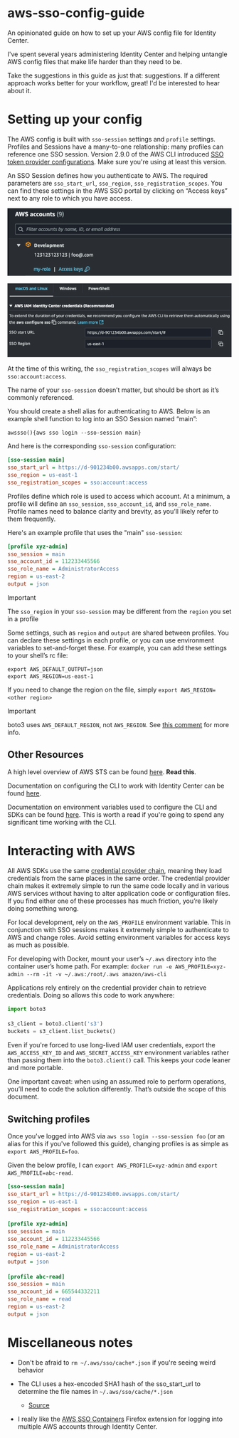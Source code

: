 # aws-sso-config-guide
An opinionated guide on how to set up your AWS config file for Identity Center.

I've spent several years administering Identity Center and helping untangle AWS config files that make life harder than they need to be.

Take the suggestions in this guide as just that: suggestions. If a different approach works better for your workflow, great! I'd be interested to hear about it. 

# Setting up your config

The AWS config is built with `sso-session` settings and `profile` settings. Profiles and Sessions have a many-to-one relationship: many profiles can reference one SSO session. Version 2.9.0 of the AWS CLI introduced [SSO token provider configurations](https://docs.aws.amazon.com/sdkref/latest/guide/feature-sso-credentials.html#sso-token-config). Make sure you're using at least this version. 

An SSO Session defines how you authenticate to AWS. The required parameters are `sso_start_url`, `sso_region`, `sso_registration_scopes`. You can find these settings in the AWS SSO portal by clicking on “Access keys” next to any role to which you have access.

![step0.png](img/config/step0.png)

![step1.png](img/config/step1.png)

At the time of this writing, the `sso_registration_scopes` will always be `sso:account:access`. 

The name of your `sso-session` doesn’t matter, but should be short as it’s commonly referenced.

You should create a shell alias for authenticating to AWS. Below is an example shell function to log into an SSO Session named “main”:

```shell
awssso(){aws sso login --sso-session main}
```

And here is the corresponding `sso-session` configuration:

```ini
[sso-session main]
sso_start_url = https://d-901234b00.awsapps.com/start/
sso_region = us-east-1
sso_registration_scopes = sso:account:access
```

Profiles define which role is used to access which account. At a minimum, a profile will define an `sso_session`, `sso_account_id`, and `sso_role_name`. Profile names need to balance clarity and brevity, as you’ll likely refer to them frequently.

Here's an example profile that uses the "main" `sso-session`:

```ini
[profile xyz-admin]
sso_session = main
sso_account_id = 112233445566
sso_role_name = AdministratorAccess
region = us-east-2
output = json
```

> [!IMPORTANT]
> The `sso_region` in your `sso-session` may be different from the `region` you set in a profile

Some settings, such as `region` and `output` are shared between profiles. You can declare these settings in each profile, or you can use environment variables to set-and-forget these. For example, you can add these settings to your shell’s rc file:

```shell
export AWS_DEFAULT_OUTPUT=json
export AWS_REGION=us-east-1
```

If you need to change the region on the file, simply `export AWS_REGION=<other region>`

>[!IMPORTANT]
> boto3 uses `AWS_DEFAULT_REGION`, not `AWS_REGION`. See [this comment](https://github.com/boto/boto3/issues/3620#issuecomment-1462661383) for more info.

## Other Resources
A high level overview of AWS STS can be found [here](https://docs.aws.amazon.com/IAM/latest/UserGuide/id_credentials_temp.html). **Read this**.

Documentation on configuring the CLI to work with Identity Center can be found [here](https://docs.aws.amazon.com/cli/latest/userguide/cli-configure-sso.html). 

Documentation on environment variables used to configure the CLI and SDKs can be found [here](https://docs.aws.amazon.com/cli/v1/userguide/cli-configure-envvars.html). This is worth a read if you're going to spend any significant time working with the CLI.

# Interacting with AWS

All AWS SDKs use the same [credential provider chain](https://docs.aws.amazon.com/sdkref/latest/guide/standardized-credentials.html), meaning they load credentials from the same places in the same order. The credential provider chain makes it extremely simple to run the same code locally and in various AWS services without having to alter application code or configuration files. If you find either one of these processes has much friction, you’re likely doing something wrong.

For local development, rely on the `AWS_PROFILE` environment variable. This in conjunction with SSO sessions makes it extremely simple to authenticate to AWS and change roles. Avoid setting environment variables for access keys as much as possible.

For developing with Docker, mount your user’s `~/.aws` directory into the container user’s home path. For example: `docker run -e AWS_PROFILE=xyz-admin --rm -it -v ~/.aws:/root/.aws amazon/aws-cli` 

Applications rely entirely on the credential provider chain to retrieve credentials. Doing so allows this code to work anywhere:

```python
import boto3

s3_client = boto3.client('s3')
buckets = s3_client.list_buckets()
```

Even if you're forced to use long-lived IAM user credentials, export the `AWS_ACCESS_KEY_ID` and `AWS_SECRET_ACCESS_KEY` environment variables rather than passing them into the `boto3.client()` call. This keeps your code leaner and more portable. 

One important caveat: when using an assumed role to perform operations, you’ll need to code the solution differently. That’s outside the scope of this document.

## Switching profiles

Once you've logged into AWS via `aws sso login --sso-session foo` (or an alias for this if you've followed this guide), changing profiles is as simple as `export AWS_PROFILE=foo`.

Given the below profile, I can `export AWS_PROFILE=xyz-admin` and `export AWS_PROFILE=abc-read`.

```ini
[sso-session main]
sso_start_url = https://d-901234b00.awsapps.com/start/
sso_region = us-east-1
sso_registration_scopes = sso:account:access

[profile xyz-admin]
sso_session = main
sso_account_id = 112233445566
sso_role_name = AdministratorAccess
region = us-east-2
output = json

[profile abc-read]
sso_session = main
sso_account_id = 665544332211
sso_role_name = read
region = us-east-2
output = json
```

# Miscellaneous notes

- Don't be afraid to `rm ~/.aws/sso/cache*.json` if you're seeing weird behavior 

- The CLI uses a hex-encoded SHA1 hash of the sso_start_url to determine the file names in `~/.aws/sso/cache/*.json`
  - [Source](https://github.com/aws/aws-sdk-go-v2/blob/d7a7f5a021d5f64882fc1e219bd12725d9b75d41/credentials/ssocreds/sso_cached_token.go#L21-L41)

- I really like the [AWS SSO Containers](https://addons.mozilla.org/en-US/firefox/addon/aws-sso-containers/) Firefox extension for logging into multiple AWS accounts through Identity Center.
